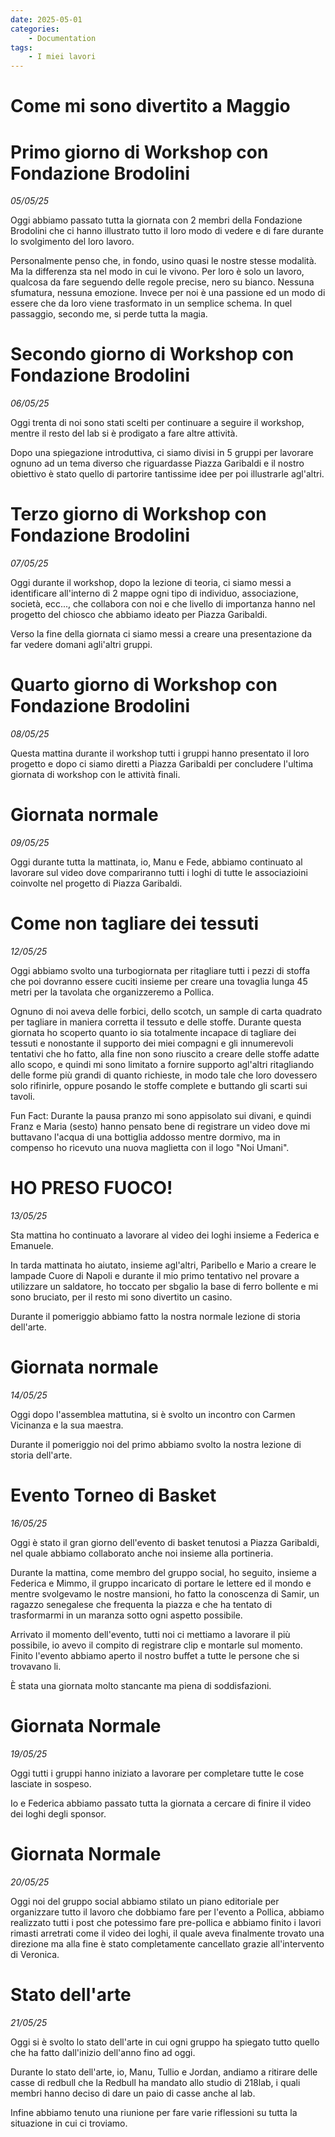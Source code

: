 ```yaml
---
date: 2025-05-01
categories:
    - Documentation
tags:
    - I miei lavori
---
```


# Come mi sono divertito a Maggio

# Primo giorno di Workshop con Fondazione Brodolini
*05/05/25*

Oggi abbiamo passato tutta la giornata con 2 membri della Fondazione Brodolini che ci hanno illustrato tutto il loro modo di vedere e di fare durante lo svolgimento del loro lavoro.

Personalmente penso che, in fondo, usino quasi le nostre stesse modalità. Ma la differenza sta nel modo in cui le vivono. Per loro è solo un lavoro, qualcosa da fare seguendo delle regole precise, nero su bianco. Nessuna sfumatura, nessuna emozione.
Invece per noi è una passione ed un modo di essere che da loro viene trasformato in un semplice schema.
In quel passaggio, secondo me, si perde tutta la magia.


# Secondo giorno di Workshop con Fondazione Brodolini
*06/05/25*

Oggi trenta di noi sono stati scelti per continuare a seguire il workshop, mentre il resto del lab si è prodigato a fare altre attività.

Dopo una spiegazione introduttiva, ci siamo divisi in 5 gruppi per lavorare ognuno ad un tema diverso che riguardasse Piazza Garibaldi e il nostro obiettivo è stato quello di partorire tantissime idee per poi illustrarle agl'altri.

# Terzo giorno di Workshop con Fondazione Brodolini
*07/05/25*

Oggi durante il workshop, dopo la lezione di teoria, ci siamo messi a identificare all'interno di 2 mappe ogni tipo di individuo, associazione, società, ecc..., che collabora con noi e che livello di importanza hanno nel progetto del chiosco che abbiamo ideato per Piazza Garibaldi.

Verso la fine della giornata ci siamo messi a creare una presentazione da far vedere domani agli'altri gruppi.


# Quarto giorno di Workshop con Fondazione Brodolini
*08/05/25*

Questa mattina durante il workshop tutti i gruppi hanno presentato il loro progetto e dopo ci siamo diretti a Piazza Garibaldi per concludere l'ultima giornata di workshop con le attività finali.


# Giornata normale
*09/05/25*

Oggi durante tutta la mattinata, io, Manu e Fede, abbiamo continuato al lavorare sul video dove compariranno tutti i loghi di tutte le associazioini coinvolte nel progetto di Piazza Garibaldi.


# Come non tagliare dei tessuti
*12/05/25*

Oggi abbiamo svolto una turbogiornata per ritagliare tutti i pezzi di stoffa che poi dovranno essere cuciti insieme per creare una tovaglia lunga 45 metri per la tavolata che organizzeremo a Pollica.

Ognuno di noi aveva delle forbici, dello scotch, un sample di carta quadrato per tagliare in maniera corretta il tessuto e delle stoffe.
Durante questa giornata ho scoperto quanto io sia totalmente incapace di tagliare dei tessuti e nonostante il supporto dei miei compagni e gli innumerevoli tentativi che ho fatto, alla fine non sono riuscito a creare delle stoffe adatte allo scopo, e quindi mi sono limitato a fornire supporto agl'altri ritagliando delle forme più grandi di quanto richieste, in modo tale che loro dovessero solo rifinirle, oppure posando le stoffe complete e buttando gli scarti sui tavoli.

Fun Fact: Durante la pausa pranzo mi sono appisolato sui divani, e quindi Franz e Maria (sesto) hanno pensato bene di registrare un video dove mi buttavano l'acqua di una bottiglia addosso mentre dormivo, ma in compenso ho ricevuto una nuova maglietta con il logo "Noi Umani".


# HO PRESO FUOCO!
*13/05/25*

Sta mattina ho continuato a lavorare al video dei loghi insieme a Federica e Emanuele.

In tarda mattinata ho aiutato, insieme agl'altri, Paribello e Mario a creare le lampade Cuore di Napoli e durante il mio primo tentativo nel provare a utilizzare un saldatore, ho toccato per sbgalio la base di ferro bollente e mi sono bruciato, per il resto mi sono divertito un casino.

Durante il pomeriggio abbiamo fatto la nostra normale lezione di storia dell'arte.


# Giornata normale
*14/05/25*

Oggi dopo l'assemblea mattutina, si è svolto un incontro con Carmen Vicinanza e la sua maestra.

Durante il pomeriggio noi del primo abbiamo svolto la nostra lezione di storia dell'arte.


# Evento Torneo di Basket
*16/05/25*

Oggi è stato il gran giorno dell'evento di basket tenutosi a Piazza Garibaldi, nel quale abbiamo collaborato anche noi insieme alla portineria.

Durante la mattina, come membro del gruppo social, ho seguito, insieme a Federica e Mimmo, il gruppo incaricato di portare le lettere ed il mondo e mentre svolgevamo le nostre mansioni, ho fatto la conoscenza di Samir, un ragazzo senegalese che frequenta la piazza e che ha tentato di trasformarmi in un maranza sotto ogni aspetto possibile.

Arrivato il momento dell'evento, tutti noi ci mettiamo a lavorare il più possibile, io avevo il compito di registrare clip e montarle sul momento.
Finito l'evento abbiamo aperto il  nostro buffet a tutte le persone che si trovavano li.

È stata una giornata molto stancante ma piena di soddisfazioni.


# Giornata Normale
*19/05/25*

Oggi tutti i gruppi hanno iniziato a lavorare per completare tutte le cose lasciate in sospeso.

Io e Federica abbiamo passato tutta la giornata a cercare di finire il video dei loghi degli sponsor.


# Giornata Normale
*20/05/25*

Oggi noi del gruppo social abbiamo stilato un piano editoriale per organizzare tutto il lavoro che dobbiamo fare per l'evento a Pollica, abbiamo realizzato tutti i post che potessimo fare pre-pollica e abbiamo finito i lavori rimasti arretrati come il video dei loghi, il quale aveva finalmente trovato una direzione ma alla fine è stato completamente cancellato grazie all'intervento di Veronica.


# Stato dell'arte
*21/05/25*

Oggi si è svolto lo stato dell'arte in cui ogni gruppo ha spiegato tutto quello che ha fatto dall'inizio dell'anno fino ad oggi.

Durante lo stato dell'arte, io, Manu, Tullio e Jordan, andiamo a ritirare delle casse di redbull che la Redbull ha mandato allo studio di 218lab, i quali membri hanno deciso di dare un paio di casse anche al lab.

Infine abbiamo tenuto una riunione per fare varie riflessioni su tutta la situazione in cui ci troviamo.